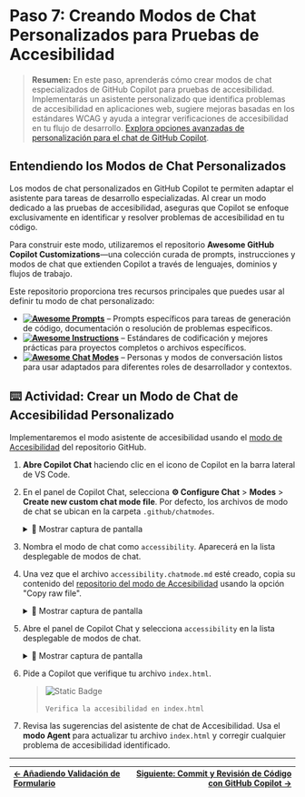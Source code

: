 # Paso 7: Creando Modos de Chat Personalizados para Pruebas de Accesibilidad

> **Resumen:**
> En este paso, aprenderás cómo crear modos de chat especializados de GitHub Copilot para pruebas de accesibilidad. Implementarás un asistente personalizado que identifica problemas de accesibilidad en aplicaciones web, sugiere mejoras basadas en los estándares WCAG y ayuda a integrar verificaciones de accesibilidad en tu flujo de desarrollo. [Explora opciones avanzadas de personalización para el chat de GitHub Copilot](https://code.visualstudio.com/docs/copilot/customization/overview).

## Entendiendo los Modos de Chat Personalizados

Los modos de chat personalizados en GitHub Copilot te permiten adaptar el asistente para tareas de desarrollo especializadas. Al crear un modo dedicado a las pruebas de accesibilidad, aseguras que Copilot se enfoque exclusivamente en identificar y resolver problemas de accesibilidad en tu código.

Para construir este modo, utilizaremos el repositorio **Awesome GitHub Copilot Customizations**—una colección curada de prompts, instrucciones y modos de chat que extienden Copilot a través de lenguajes, dominios y flujos de trabajo.

Este repositorio proporciona tres recursos principales que puedes usar al definir tu modo de chat personalizado:

* **[![Awesome Prompts](https://img.shields.io/badge/Awesome-Prompts-blue?logo=githubcopilot)](https://github.com/github/awesome-copilot/blob/main/README.prompts.md)** – Prompts específicos para tareas de generación de código, documentación o resolución de problemas específicos.
* **[![Awesome Instructions](https://img.shields.io/badge/Awesome-Instructions-blue?logo=githubcopilot)](https://github.com/github/awesome-copilot/blob/main/README.instructions.md)** – Estándares de codificación y mejores prácticas para proyectos completos o archivos específicos.
* **[![Awesome Chat Modes](https://img.shields.io/badge/Awesome-Chat_Modes-blue?logo=githubcopilot)](https://github.com/github/awesome-copilot/blob/main/README.chatmodes.md)** – Personas y modos de conversación listos para usar adaptados para diferentes roles de desarrollador y contextos.

## ⌨️ Actividad: Crear un Modo de Chat de Accesibilidad Personalizado

Implementaremos el modo asistente de accesibilidad usando el [modo de Accesibilidad](https://github.com/github/awesome-copilot/blob/main/chatmodes/accesibility.chatmode.md) del repositorio GitHub.

1. **Abre Copilot Chat** haciendo clic en el icono de Copilot en la barra lateral de VS Code.

2. En el panel de Copilot Chat, selecciona **⚙️ Configure Chat** > **Modes** > **Create new custom chat mode file**. Por defecto, los archivos de modo de chat se ubican en la carpeta `.github/chatmodes`.

   <details>
      <summary>📸 Mostrar captura de pantalla</summary>
       <img src="../images/6-configure-chat-instructions.png" alt="Captura de pantalla mostrando la vista de Chat y el menú Configure Chat, resaltando el botón Configure Chat" />
   </details>

3. Nombra el modo de chat como `accessibility`. Aparecerá en la lista desplegable de modos de chat.
   
4. Una vez que el archivo `accessibility.chatmode.md` esté creado, copia su contenido del [repositorio del modo de Accesibilidad](https://github.com/github/awesome-copilot/blob/main/chatmodes/accesibility.chatmode.md) usando la opción "Copy raw file".

   <details>
      <summary>📸 Mostrar captura de pantalla</summary>
       <img src="../../images/6-copy-raw.png" alt="Captura de pantalla mostrando cómo copiar el contenido del archivo en bruto" />
   </details>

5. Abre el panel de Copilot Chat y selecciona `accessibility` en la lista desplegable de modos de chat.

   <details>
      <summary>📸 Mostrar captura de pantalla</summary>
       <img src="../../images/6-chat-mode-dropdown.png" alt="Captura de pantalla mostrando la vista de Chat, resaltando la lista desplegable de modos de chat" />
   </details>

6. Pide a Copilot que verifique tu archivo `index.html`.

   > ![Static Badge](https://img.shields.io/badge/-Prompt-text?style=social\&logo=github%20copilot)
   >
   > ```prompt
   > Verifica la accesibilidad en index.html
   > ```

7. Revisa las sugerencias del asistente de chat de Accesibilidad. Usa el **modo Agent** para actualizar tu archivo `index.html` y corregir cualquier problema de accesibilidad identificado.

---

| [← Añadiendo Validación de Formulario](06-step.md) | [Siguiente: Commit y Revisión de Código con GitHub Copilot →](08-step.md) |
|:-----------------------------------|------------------------------------------:|
